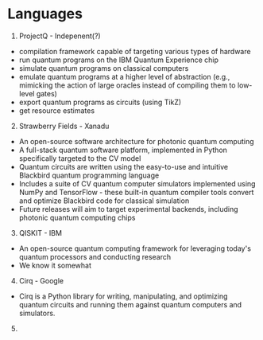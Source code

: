 # Languages

1. ProjectQ - Indepenent(?)
* compilation framework capable of targeting various types of hardware
* run quantum programs on the IBM Quantum Experience chip
* simulate quantum programs on classical computers
* emulate quantum programs at a higher level of abstraction (e.g., mimicking
  the action of large oracles instead of compiling them to low-level gates)
* export quantum programs as circuits (using TikZ)
* get resource estimates

2. Strawberry Fields - Xanadu
* An open-source software architecture for photonic quantum computing
* A full-stack quantum software platform, implemented in Python specifically
  targeted to the CV model
* Quantum circuits are written using the easy-to-use and intuitive Blackbird
  quantum programming language
* Includes a suite of CV quantum computer simulators implemented using NumPy
  and TensorFlow - these built-in quantum compiler tools convert and optimize
  Blackbird code for classical simulation
* Future releases will aim to target experimental backends, including photonic
  quantum computing chips

3. QISKIT - IBM
* An open-source quantum computing framework for leveraging today's quantum
  processors and conducting research
* We know it somewhat

4. Cirq - Google
* Cirq is a Python library for writing, manipulating, and optimizing quantum
  circuits and running them against quantum computers and simulators.

5.

